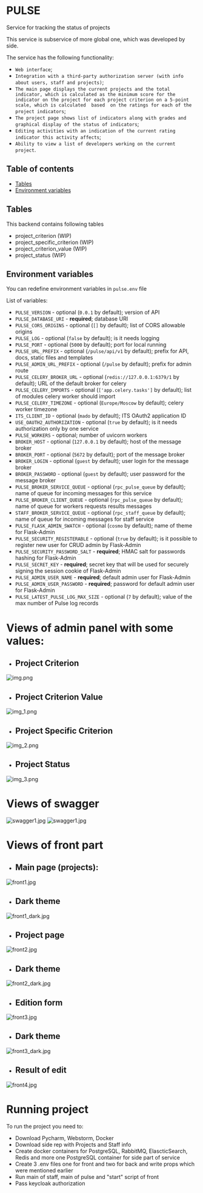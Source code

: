 # PULSE

Service for tracking the status of projects

This service is subservice of more global one, which was developed by side.

The service has the following functionality:
* `Web interface`;
* `Integration with a third-party authorization server (with info about users, staff and projects)`;
* `The main page displays the current projects and the total indicator, which is calculated as
  the minimum score for the indicator on the project for each project criterion on a 5-point scale, which is calculated 
  based 
  on the ratings for each of the project indicators`;
* `The project page shows list of indicators along with grades and graphical display of the status of indicators`;
* `Editing activities with an indication of the current rating indicator this activity affects`;
* `Ability to view a list of developers working on the current project`.


## Table of contents

- [Tables](#tables)
- [Environment variables](#environment-variables)

## Tables

This backend contains following tables

* project_criterion (WIP)
* project_specific_criterion (WIP)
* project_criterion_value (WIP)
* project_status (WIP)

## Environment variables

You can redefine environment variables in `pulse.env` file

List of variables:

* `PULSE_VERSION` - optional (`0.0.1` by default); version of API
* `PULSE_DATABASE_URI` - **required**; database URI
* `PULSE_CORS_ORIGINS` - optional (`[]` by default); list of CORS allowable origins
* `PULSE_LOG` - optional (`false` by default); is it needs logging
* `PULSE_PORT` - optional (`5000` by default); port for local running
* `PULSE_URL_PREFIX` - optional (`/pulse/api/v1` by default); prefix for API, docs, static files and templates
* `PULSE_ADMIN_URL_PREFIX` - optional (`/pulse` by default); prefix for admin route
* `PULSE_CELERY_BROKER_URL` - optional (`redis://127.0.0.1:6379/1` by default); URL of the default broker for celery
* `PULSE_CELERY_IMPORTS` - optional (`['app.celery.tasks']` by default); list of modules celery worker should import
* `PULSE_CELERY_TIMEZONE` - optional (`Europe/Moscow` by default); celery worker timezone
* `ITS_CLIENT_ID` - optional (`mado` by default); ITS OAuth2 application ID
* `USE_OAUTH2_AUTHORIZATION` - optional (`true` by default); is it needs authorization only by one service
* `PULSE_WORKERS` - optional; number of uvicorn workers
* `BROKER_HOST` - optional (`127.0.0.1` by default); host of the message broker
* `BROKER_PORT` - optional (`5672` by default); port of the message broker
* `BROKER_LOGIN` - optional (`guest` by default); user login for the message broker
* `BROKER_PASSWORD` - optional (`guest` by default); user password for the message broker
* `PULSE_BROKER_SERVICE_QUEUE` - optional (`rpc_pulse_queue` by default); name of queue for incoming messages for this service
* `PULSE_BROKER_CLIENT_QUEUE` - optional (`rpc_pulse_queue` by default); name of queue for workers requests results messages
* `STAFF_BROKER_SERVICE_QUEUE` - optional (`rpc_staff_queue` by default); name of queue for incoming messages for staff service
* `PULSE_FLASK_ADMIN_SWATCH` - optional (`cosmo` by default); name of theme for Flask-Admin
* `PULSE_SECURITY_REGISTERABLE` - optional (`true` by default); is it possible to register new user for CRUD admin by Flask-Admin
* `PULSE_SECURITY_PASSWORD_SALT` - **required**; HMAC salt for passwords hashing for Flask-Admin
* `PULSE_SECRET_KEY` - **required**; secret key that will be used for securely signing the session cookie of Flask-Admin
* `PULSE_ADMIN_USER_NAME` - **required**; default admin user for Flask-Admin
* `PULSE_ADMIN_USER_PASSWORD` - **required**; password for default admin user for Flask-Admin
* `PULSE_LATEST_PULSE_LOG_MAX_SIZE` - optional (`7` by default); value of the max number of Pulse log records

# Views of admin panel with some values:
* ## Project Criterion 
![img.png](imgs/img.png)
* ## Project Criterion Value 
![img_1.png](imgs/img_1.png)
* ## Project Specific Criterion 
![img_2.png](imgs/img_2.png)
* ## Project Status
![img_3.png](imgs/img_3.png)
# Views of swagger
![swagger1.jpg](imgs/swagger1.jpg)
![swagger1.jpg](imgs/swagger2.jpg)
# Views of front part
* ## Main page (projects):
![front1.jpg](imgs/front1.jpg)
* ## Dark theme
![front1_dark.jpg](imgs/front1_dark.jpg)
* ## Project page
![front2.jpg](imgs/front2.jpg)
* ## Dark theme
![front2_dark.jpg](imgs/front2_dark.jpg)
* ## Edition form
![front3.jpg](imgs/front3.jpg)
* ## Dark theme
![front3_dark.jpg](imgs/front3_dark.jpg)
* ## Result of edit
![front4.jpg](imgs/front4.jpg)

# Running project
To run the project you need to:
* Download Pycharm, Webstorm, Docker
* Download side rep with Projects and Staff info 
* Create docker containers for PostgreSQL, RabbitMQ, ElascticSearch, Redis and more one PostgreSQL container for side part of service
* Create 3 .env files one for front and two for back and write props which were mentioned earlier
* Run main of staff, main of pulse and "start" script of front
* Pass keycloak authorization
